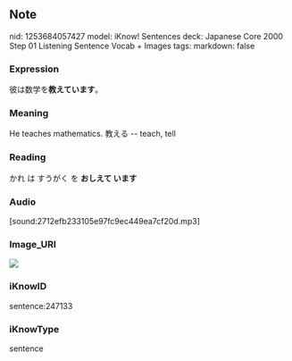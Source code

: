 ## Note
nid: 1253684057427
model: iKnow! Sentences
deck: Japanese Core 2000 Step 01 Listening Sentence Vocab + Images
tags: 
markdown: false

### Expression
<!DOCTYPE html>
<title></title>
彼は数学を<b>教えています</b>。



### Meaning
He teaches mathematics.
教える -- teach, tell

### Reading
<!DOCTYPE html>
<title></title>
かれ は すうがく を <b>おしえて います</b>



### Audio
[sound:2712efb233105e97fc9ec449ea7cf20d.mp3]

### Image_URI
<!DOCTYPE html>
<title></title>
<img src="ab19e8cdf7fd43efd2def1494e205fe6.jpg">



### iKnowID
sentence:247133

### iKnowType
sentence
